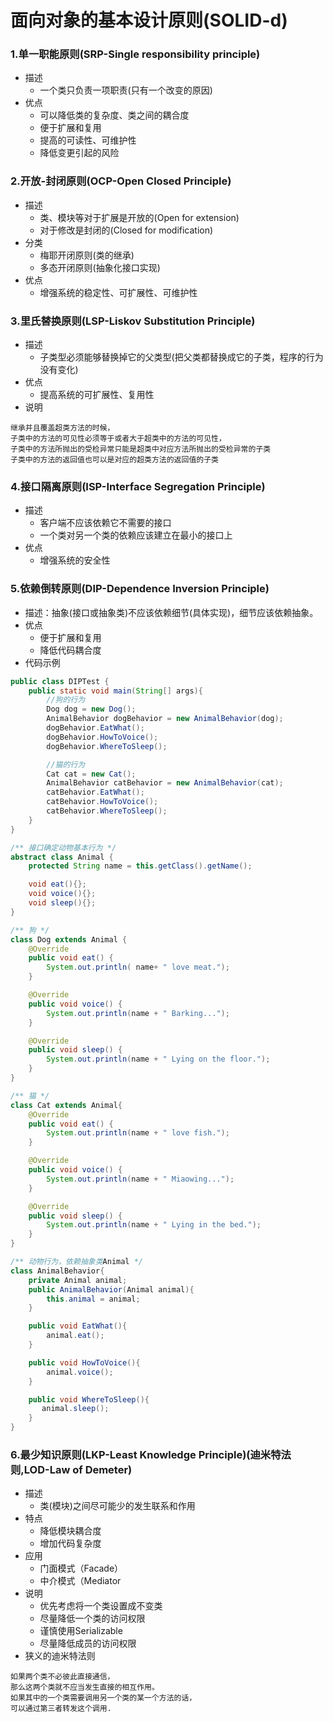 # 面向对象的基本设计原则(SOLID-d)
### 1.单一职能原则(SRP-Single responsibility principle)
+ 描述
	+ 一个类只负责一项职责(只有一个改变的原因)
+ 优点
	+ 可以降低类的复杂度、类之间的耦合度
	+ 便于扩展和复用
	+ 提高的可读性、可维护性
	+ 降低变更引起的风险
### 2.开放-封闭原则(OCP-Open Closed Principle)
+ 描述
	+ 类、模块等对于扩展是开放的(Open for extension)
	+ 对于修改是封闭的(Closed for modification)
+ 分类
	+ 梅耶开闭原则(类的继承)
	+ 多态开闭原则(抽象化接口实现)
+ 优点
	+ 增强系统的稳定性、可扩展性、可维护性
### 3.里氏替换原则(LSP-Liskov Substitution Principle)
+ 描述
	+ 子类型必须能够替换掉它的父类型(把父类都替换成它的子类，程序的行为没有变化)
+ 优点
	+ 提高系统的可扩展性、复用性
+ 说明
```
继承并且覆盖超类方法的时候，
子类中的方法的可见性必须等于或者大于超类中的方法的可见性，
子类中的方法所抛出的受检异常只能是超类中对应方法所抛出的受检异常的子类
子类中的方法的返回值也可以是对应的超类方法的返回值的子类
```
### 4.接口隔离原则(ISP-Interface Segregation Principle)
+ 描述
	+ 客户端不应该依赖它不需要的接口
	+ 一个类对另一个类的依赖应该建立在最小的接口上
+ 优点
	+ 增强系统的安全性
### 5.依赖倒转原则(DIP-Dependence Inversion Principle)
+ 描述：抽象(接口或抽象类)不应该依赖细节(具体实现)，细节应该依赖抽象。
+ 优点
	+ 便于扩展和复用
	+ 降低代码耦合度
+ 代码示例
```java
public class DIPTest {
    public static void main(String[] args){
        //狗的行为
        Dog dog = new Dog();
        AnimalBehavior dogBehavior = new AnimalBehavior(dog);
        dogBehavior.EatWhat();
        dogBehavior.HowToVoice();
        dogBehavior.WhereToSleep();

        //猫的行为
        Cat cat = new Cat();
        AnimalBehavior catBehavior = new AnimalBehavior(cat);
        catBehavior.EatWhat();
        catBehavior.HowToVoice();
        catBehavior.WhereToSleep();
    }
}

/** 接口确定动物基本行为 */
abstract class Animal {
    protected String name = this.getClass().getName();

    void eat(){};
    void voice(){};
    void sleep(){};
}

/** 狗 */
class Dog extends Animal {
    @Override
    public void eat() {
        System.out.println( name+ " love meat.");
    }

    @Override
    public void voice() {
        System.out.println(name + " Barking...");
    }

    @Override
    public void sleep() {
        System.out.println(name + " Lying on the floor.");
    }
}

/** 猫 */
class Cat extends Animal{
    @Override
    public void eat() {
        System.out.println(name + " love fish.");
    }

    @Override
    public void voice() {
        System.out.println(name + " Miaowing...");
    }

    @Override
    public void sleep() {
        System.out.println(name + " Lying in the bed.");
    }
}

/** 动物行为，依赖抽象类Animal */
class AnimalBehavior{
    private Animal animal;
    public AnimalBehavior(Animal animal){
        this.animal = animal;
    }

    public void EatWhat(){
        animal.eat();
    }

    public void HowToVoice(){
        animal.voice();
    }

    public void WhereToSleep(){
       animal.sleep();
    }
}
```
### 6.最少知识原则(LKP-Least Knowledge Principle)(迪米特法则,LOD-Law of Demeter)
+ 描述
	+ 类(模块)之间尽可能少的发生联系和作用
+ 特点
	+ 降低模块耦合度
	+ 增加代码复杂度
+ 应用
	+ 门面模式（Facade）
	+ 中介模式（Mediator
+ 说明
	+ 优先考虑将一个类设置成不变类
	+ 尽量降低一个类的访问权限
	+ 谨慎使用Serializable
	+ 尽量降低成员的访问权限
+ 狭义的迪米特法则
```
如果两个类不必彼此直接通信，
那么这两个类就不应当发生直接的相互作用。
如果其中的一个类需要调用另一个类的某一个方法的话，
可以通过第三者转发这个调用.
```

